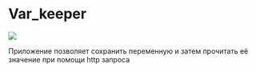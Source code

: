 # Var_keeper


![](https://github.com/VladimirChabanov/fake_keeper/actions/workflows/e2e_test_app.yml/badge.svg)

Приложение  позволяет сохранить переменную и затем прочитать её значение при помощи http запроса


